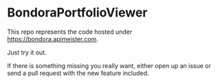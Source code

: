 # BondoraPortfolioViewer

This repo represents the code hosted under https://bondora.apimeister.com.

Just try it out.

If there is something missing you really want, either open up an issue or send a pull request with the new feature included.

